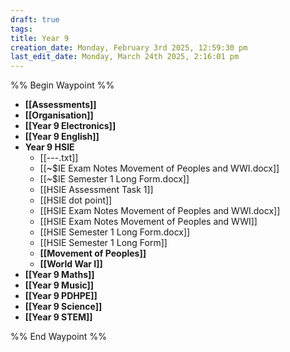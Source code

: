 ```yaml
---
draft: true
tags: 
title: Year 9
creation_date: Monday, February 3rd 2025, 12:59:30 pm
last_edit_date: Monday, March 24th 2025, 2:16:01 pm
---
```


%% Begin Waypoint %%
- **[[Assessments]]**
- **[[Organisation]]**
- **[[Year 9 Electronics]]**
- **[[Year 9 English]]**
- **Year 9 HSIE**
	- [[---.txt]]
	- [[~$IE Exam Notes Movement of Peoples and WWI.docx]]
	- [[~$IE Semester 1 Long Form.docx]]
	- [[HSIE Assessment Task 1]]
	- [[HSIE dot point]]
	- [[HSIE Exam Notes Movement of Peoples and WWI.docx]]
	- [[HSIE Exam Notes Movement of Peoples and WWI]]
	- [[HSIE Semester 1 Long Form.docx]]
	- [[HSIE Semester 1 Long Form]]
	- **[[Movement of Peoples]]**
	- **[[World War I]]**
- **[[Year 9 Maths]]**
- **[[Year 9 Music]]**
- **[[Year 9 PDHPE]]**
- **[[Year 9 Science]]**
- **[[Year 9 STEM]]**

%% End Waypoint %%

